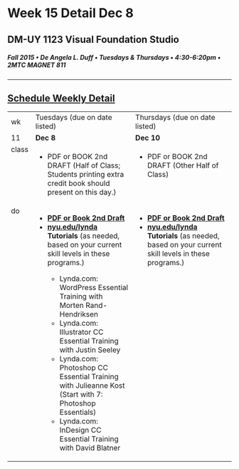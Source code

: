 # Week 15 Detail Dec 8

## DM-UY 1123 Visual Foundation Studio
##### Fall 2015 • De Angela L. Duff • Tuesdays & Thursdays • 4:30-6:20pm • 2MTC MAGNET 811 
---

## [Schedule Weekly Detail](dm1123_schedule_overview.md)

<table>
<tr>
<td>wk</td>
<td>Tuesdays (due on date listed)</td>
<td>Thursdays (due on date listed)</td>
</tr>
<!-- dates -->
<tr>
  <td valign="top">11</td>
  <td valign="top"><strong>Dec 8</strong></td>
  <td valign="top"><strong>Dec 10</strong></td>
</tr>
<!-- class -->
<tr>
  <td valign="top" width="4%">class</td>
  <td valign="top" width="48%"><ul>
  <li>PDF or BOOK 2nd DRAFT (Half of Class; Students printing extra credit book should present on this day.)</li>
  
  </ul>
</td>
  <td valign="top" width="48%">
  <ul>
  <li>PDF or BOOK 2nd DRAFT (Other Half of Class)</li>
  </ul>
</td>
</tr>


<!-- do -->
<tr>
  <td valign="top">do</td>
  <td valign="top">
  <ul>
 <li><strong><a href="dm1123_vfs_end_of_semester_deliverables.md">PDF or Book 2nd Draft</a></strong></li>
  <Li><strong><a href="http://nyu.edu/lynda">nyu.edu/lynda</a> Tutorials</strong> (as needed, based on your current skill levels in these programs.)</li>
  <ul>
  <li>Lynda.com: WordPress Essential Training with Morten Rand-Hendriksen</li>
  <li>Lynda.com: Illustrator CC Essential Training with Justin Seeley</li>
  <li>Lynda.com: Photoshop CC Essential Training with Julieanne Kost (Start with 7: Photoshop Essentials)</li>
  <li>Lynda.com: InDesign CC Essential Training with David Blatner</li>
  </ul></ul></td>
  <td valign="top">
  <ul>
  <li><strong><a href="dm1123_vfs_end_of_semester_deliverables.md">PDF or Book 2nd Draft</a></strong></li>
  <li><strong><a href="http://nyu.edu/lynda">nyu.edu/lynda</a> Tutorials</strong> (as needed, based on your current skill levels in these programs.)</li>
  </ul></td>
</tr>
</table>

